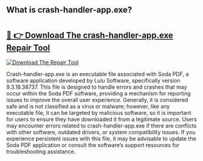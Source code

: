 ## What is crash-handler-app.exe? 

# <h2><a href="https://exedetect.com/download.php?crash-handler-app.exe">🔗 👉 Download The crash-handler-app.exe Repair Tool</a></h2>

[![Download The Repair Tool](https://exedetect.com/download-button.jpg)](https://exedetect.com/download.php?crash-handler-app.exe)

Crash-handler-app.exe is an executable file associated with Soda PDF, a software application developed by Lulu Software, specifically version 9.3.18.38737. This file is designed to handle errors and crashes that may occur within the Soda PDF software, providing a mechanism for reporting issues to improve the overall user experience. Generally, it is considered safe and is not classified as a virus or malware; however, like any executable file, it can be targeted by malicious software, so it is important for users to ensure they have downloaded it from a legitimate source. Users may encounter errors related to crash-handler-app.exe if there are conflicts with other software, outdated drivers, or system compatibility issues. If you experience persistent issues with this file, it may be advisable to update the Soda PDF application or consult the software’s support resources for troubleshooting assistance.